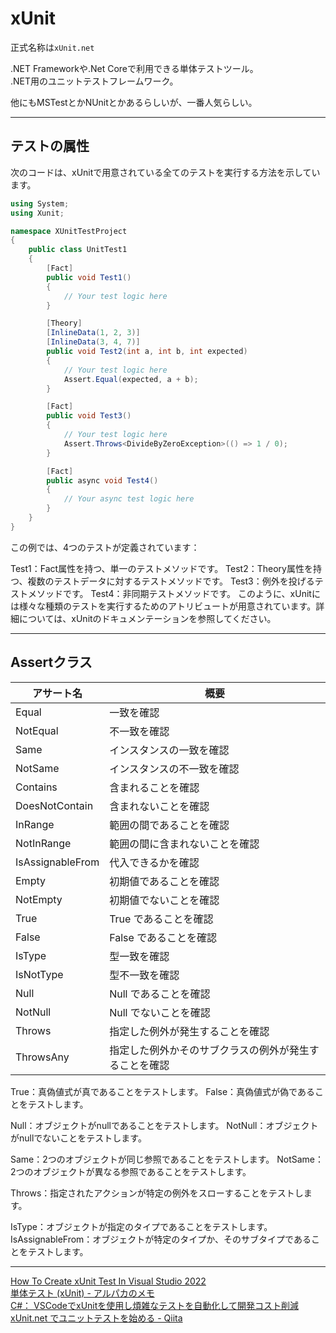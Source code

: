 # xUnit

正式名称は`xUnit.net`  

.NET Frameworkや.Net Coreで利用できる単体テストツール。  
.NET用のユニットテストフレームワーク。  

他にもMSTestとかNUnitとかあるらしいが、一番人気らしい。  

---

## テストの属性

次のコードは、xUnitで用意されている全てのテストを実行する方法を示しています。

``` cs
using System;
using Xunit;

namespace XUnitTestProject
{
    public class UnitTest1
    {
        [Fact]
        public void Test1()
        {
            // Your test logic here
        }

        [Theory]
        [InlineData(1, 2, 3)]
        [InlineData(3, 4, 7)]
        public void Test2(int a, int b, int expected)
        {
            // Your test logic here
            Assert.Equal(expected, a + b);
        }

        [Fact]
        public void Test3()
        {
            // Your test logic here
            Assert.Throws<DivideByZeroException>(() => 1 / 0);
        }

        [Fact]
        public async void Test4()
        {
            // Your async test logic here
        }
    }
}
```

この例では、4つのテストが定義されています：

Test1：Fact属性を持つ、単一のテストメソッドです。
Test2：Theory属性を持つ、複数のテストデータに対するテストメソッドです。
Test3：例外を投げるテストメソッドです。
Test4：非同期テストメソッドです。
このように、xUnitには様々な種類のテストを実行するためのアトリビュートが用意されています。詳細については、xUnitのドキュメンテーションを参照してください。

---

## Assertクラス

|アサート名|概要|
|---|---|
|Equal            |一致を確認|
|NotEqual         |不一致を確認|
|Same             |インスタンスの一致を確認|
|NotSame          |インスタンスの不一致を確認|
|Contains         |含まれることを確認|
|DoesNotContain   |含まれないことを確認|
|InRange          |範囲の間であることを確認|
|NotInRange       |範囲の間に含まれないことを確認|
|IsAssignableFrom |代入できるかを確認|
|Empty            |初期値であることを確認|
|NotEmpty         |初期値でないことを確認|
|True             |True であることを確認|
|False            |False であることを確認|
|IsType           |型一致を確認|
|IsNotType        |型不一致を確認|
|Null             |Null であることを確認|
|NotNull          |Null でないことを確認|
|Throws           |指定した例外が発生することを確認|
|ThrowsAny        |指定した例外かそのサブクラスの例外が発生することを確認|

True：真偽値式が真であることをテストします。
False：真偽値式が偽であることをテストします。

Null：オブジェクトがnullであることをテストします。
NotNull：オブジェクトがnullでないことをテストします。

Same：2つのオブジェクトが同じ参照であることをテストします。
NotSame：2つのオブジェクトが異なる参照であることをテストします。

Throws：指定されたアクションが特定の例外をスローすることをテストします。

IsType：オブジェクトが指定のタイプであることをテストします。
IsAssignableFrom：オブジェクトが特定のタイプか、そのサブタイプであることをテストします。

---

[How To Create xUnit Test In Visual Studio 2022](https://www.c-sharpcorner.com/article/how-to-create-xunit-test-in-visual-studio-2022/)  
[単体テスト (xUnit) - アルパカのメモ](https://vicugna-pacos.github.io/dotnetcore/unittest/)  
[C#： VSCodeでxUnitを使用し煩雑なテストを自動化して開発コスト削減](https://artisan.jp.net/blog/c_sharp-xunit-vscode/)  
[xUnit.net でユニットテストを始める - Qiita](https://qiita.com/takutoy/items/84fa6498f0726418825d)  
